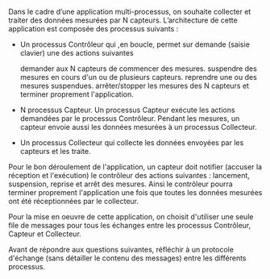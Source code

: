 Dans le cadre d’une application multi-processus, on souhaite collecter et traiter des données mesurées par  N capteurs. L’architecture de cette application est composée des processus suivants :

- Un processus Contrôleur qui ,en boucle, permet sur demande (saisie clavier) une des actions suivantes 

    demander aux N capteurs de commencer des mesures.
    suspendre des mesures en cours d'un ou de plusieurs capteurs.
    reprendre une ou des mesures suspendues.
    arrêter/stopper les mesures des N capteurs et terminer proprement l'application.

- N processus Capteur. Un processus Capteur exécute les actions demandées par le processus Contrôleur. Pendant les mesures,  un capteur envoie aussi les données mesurées à un processus Collecteur.

- Un processus Collecteur qui collecte les données envoyées par les capteurs et les traite.

Pour le bon déroulement de l'application, un capteur doit notifier (accuser la réception et l'exécution) le contrôleur des actions suivantes : lancement, suspension, reprise et arrêt des mesures. Ainsi le contrôleur pourra terminer proprement l'application une fois que toutes les données mesurées ont été réceptionnées par le collecteur.

Pour la mise en oeuvre de cette application, on choisit d'utiliser une seule file de messages pour tous les échanges entre les processus Contrôleur, Capteur et Collecteur.

Avant de répondre aux questions suivantes, réfléchir à un protocole d'échange (sans détailler le contenu des messages) entre les différents processus.



